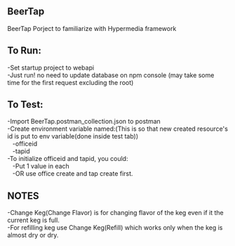 ## BeerTap  
BeerTap Porject to familiarize with Hypermedia framework  

## To Run:  
-Set startup project to webapi  
-Just run! no need to update database on npm console (may take some time for the first request excluding the root)  

## To Test:  
-Import BeerTap.postman_collection.json to postman  
-Create environment variable named:(This is so that new created resource's id is put to env variable(done inside test tab))  
&nbsp;&nbsp;&nbsp;-officeid  
&nbsp;&nbsp;&nbsp;-tapid  
-To initialize officeid and tapid, you could:  
&nbsp;&nbsp;&nbsp;-Put 1 value in each  
&nbsp;&nbsp;&nbsp;-OR use office create and tap create first.  

## NOTES  
-Change Keg(Change Flavor) is for changing flavor of the keg even if it the current keg is full.  
-For refilling keg use Change Keg(Refill) which works only when the keg is almost dry or dry.
